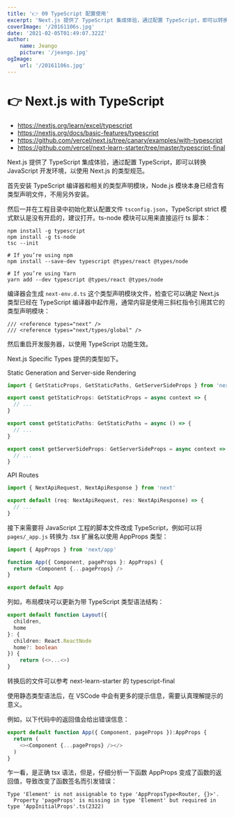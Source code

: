 ```yaml
---
title: '👉 09 TypeScript 配置使用'
excerpt: 'Next.js 提供了 TypeScript 集成体验，通过配置 TypeScript，即可以转换 JavaScript 开发环境，以使用 Next.js 的类型规范。'
coverImage: '/20161106s.jpg'
date: '2021-02-05T01:49:07.322Z'
author:
    name: Jeango
    picture: '/jeango.jpg'
ogImage:
    url: '/20161106s.jpg'
---
```


# 👉 Next.js with TypeScript

- https://nextjs.org/learn/excel/typescript
- https://nextjs.org/docs/basic-features/typescript
- https://github.com/vercel/next.js/tree/canary/examples/with-typescript
- https://github.com/vercel/next-learn-starter/tree/master/typescript-final

Next.js 提供了 TypeScript 集成体验，通过配置 TypeScript，即可以转换 JavaScript 开发环境，以使用 Next.js 的类型规范。

首先安装 TypeScript 编译器和相关的类型声明模块，Node.js 模块本身已经含有类型声明文件，不用另外安装。

然后一并在工程目录中初始化默认配置文件 `tsconfig.json`，TypeScript strict 模式默认是没有开启的，建议打开。ts-node 模块可以用来直接运行 ts 脚本：

	npm install -g typescript
	npm install -g ts-node
	tsc --init

	# If you’re using npm
	npm install --save-dev typescript @types/react @types/node

	# If you’re using Yarn
	yarn add --dev typescript @types/react @types/node


编译器会生成 `next-env.d.ts` 这个类型声明模块文件，检查它可以确定 Next.js 类型已经在 TypeScript 编译器中起作用，通常内容是使用三斜杠指令引用其它的类型声明模块：

	/// <reference types="next" />
	/// <reference types="next/types/global" />


然后重启开发服务器，以使用 TypeScript 功能生效。

Next.js Specific Types 提供的类型如下。

Static Generation and Server-side Rendering

```ts
import { GetStaticProps, GetStaticPaths, GetServerSideProps } from 'next'

export const getStaticProps: GetStaticProps = async context => {
  // ...
}

export const getStaticPaths: GetStaticPaths = async () => {
  // ...
}

export const getServerSideProps: GetServerSideProps = async context => {
  // ...
}
```

API Routes

```ts
import { NextApiRequest, NextApiResponse } from 'next'

export default (req: NextApiRequest, res: NextApiResponse) => {
  // ...
}
```

接下来需要将 JavaScript 工程的脚本文件改成 TypeScript，例如可以将 `pages/_app.js` 转换为 .tsx 扩展名以使用 AppProps 类型：

```ts
import { AppProps } from 'next/app'

function App({ Component, pageProps }: AppProps) {
  return <Component {...pageProps} />
}

export default App
```

列如，布局模块可以更新为带 TypeScript 类型语法结构：

```ts
export default function Layout({
  children,
  home
}: {
  children: React.ReactNode
  home?: boolean
}) {
	return (<>...<>)
}
```

转换后的文件可以参考 next-learn-starter 的 typescript-final

使用静态类型语法后，在 VSCode 中会有更多的提示信息，需要认真理解提示的意义。

例如，以下代码中的返回值会给出错误信息：

```ts
export default function App({ Component, pageProps }):AppProps {
  return (
    <><Component {...pageProps} /></>
  )
}
```

乍一看，是正确 tsx 语法，但是，仔细分析一下函数 AppProps 变成了函数的返回值，导致改变了函数签名而引发错误：

	Type 'Element' is not assignable to type 'AppPropsType<Router, {}>'.
	  Property 'pageProps' is missing in type 'Element' but required in type 'AppInitialProps'.ts(2322)
